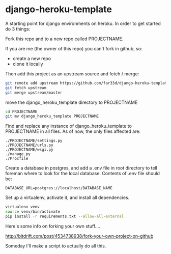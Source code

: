 django-heroku-template
======================

A starting point for django environments on heroku. In order to get started do 3 things: 

Fork this repo and to a new repo called PROJECTNAME.

If you are me (the owner of this repo) you can't fork in github, so: 

* create a new repo 
* clone it locally

Then add this project as an upstream source and fetch / merge:

```sh
git remote add upstream https://github.com/far33d/django-heroku-template.git
git fetch upstream
git merge upstream/master
```

move the django\_heroku\_template directory to PROJECTNAME

```sh
cd PROJECTNAME
git mv django_heroku_template PROJECTNAME
```

Find and replace any instance of django_heroku_template to PROJECTNAME in all files. 
As of now, the only files affected are:

```
./PROJECTNAME/settings.py
./PROJECTNAME/urls.py
./PROJECTNAME/wsgi.py
./manage.py
./Procfile
```

Create a database in postgres, and add a .env file in root directory to tell foreman
where to look for the local database. Contents of .env file should be:

```
DATABASE_URL=postgres://localhost/DATABASE_NAME
```

Set up a virtualenv, activate it, and install all dependencies. 
```sh
virtualenv venv
source venv/bin/activate
pip install -r requirements.txt --allow-all-external
```

Here's some info on forking your own stuff.... 

http://bitdrift.com/post/4534738938/fork-your-own-project-on-github

Someday I'll make a script to actually do all this. 



